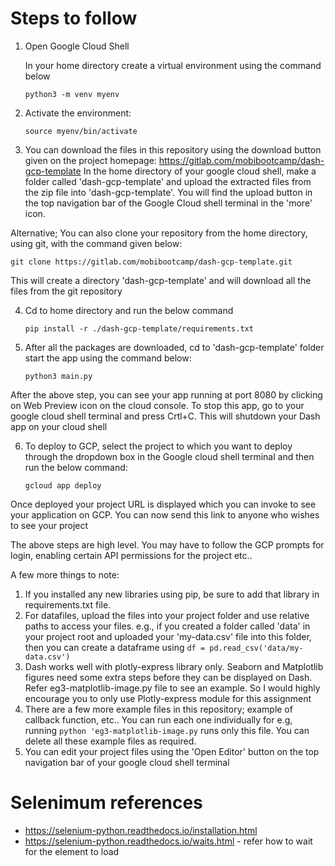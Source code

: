 # Steps to follow

1. Open Google Cloud Shell

	In your home directory create a virtual environment using the command below

	`python3 -m venv myenv`

2. Activate the environment:

	`source myenv/bin/activate`

3. You can download the files in this repository using the download button given on the project homepage: https://gitlab.com/mobibootcamp/dash-gcp-template 
In the home directory of your google cloud shell, make a folder called 'dash-gcp-template' and upload the extracted files from the zip file into 'dash-gcp-template'. You will find the upload button in the top navigation bar of the Google Cloud shell terminal in the 'more' icon.

Alternative; You can also clone your repository from the home directory, using git, with the command given below:

`git clone https://gitlab.com/mobibootcamp/dash-gcp-template.git`

This will create a directory 'dash-gcp-template' and will download all the files from the git repository

4. Cd to home directory and run the below command

	`pip install -r ./dash-gcp-template/requirements.txt`

5. After all the packages are downloaded, cd to 'dash-gcp-template' folder start the app using the command below:

	`python3 main.py`

After the above step, you can see your app running at port 8080 by clicking on Web Preview icon on the cloud console. To stop this app, go to your google cloud shell terminal and press Crtl+C. This will shutdown your Dash app on your cloud shell

6. To deploy to GCP, select the project to which you want to deploy through the dropdown box in the Google cloud shell terminal and then run the below command:

	`gcloud app deploy`

Once deployed your project URL is displayed which you can invoke to see your application on GCP. You can now send this link to anyone who wishes to see your project

The above steps are high level. You may have to follow the GCP prompts for login, enabling certain API permissions for the project etc..

A few more things to note:
1. If you installed any new libraries using pip, be sure to add that library in requirements.txt file.
2. For datafiles, upload the files into your project folder and use relative paths to access your files. e.g., if you created a folder called 'data' in your project root and uploaded your 'my-data.csv' file into this folder, then you can create a dataframe using `df = pd.read_csv('data/my-data.csv')`
3. Dash works well with plotly-express library only. Seaborn and Matplotlib figures need some extra steps 
before they can be displayed on Dash. Refer eg3-matplotlib-image.py file to see an example.
 So I would highly encourage you to only use Plotly-express module for this assignment
4. There are a few more example files in this repository; example of callback function, etc.. You can run each one individually for e.g, running `python 'eg3-matplotlib-image.py` runs only this file. You can delete all these example files as required.
5. You can edit your project files using the 'Open Editor' button on the top navigation bar of your google cloud shell terminal

# Selenimum references
* https://selenium-python.readthedocs.io/installation.html
* https://selenium-python.readthedocs.io/waits.html - refer how to wait for the element to load
